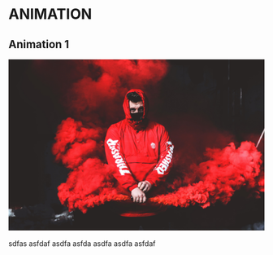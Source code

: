 # ANIMATION
## **Animation 1**
![](animation%201/2.jpg)

sdfas
asfdaf
asdfa
asfda
asdfa
asdfa
asfdaf
